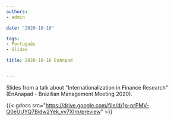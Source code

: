 ```yaml
---
authors:
- admin

date: "2020-10-16"

tags: 
- Português
- Slides

title: 2020-10-16 EnAnpad


---
```


Slides from a talk about "Internationalization in Finance Research" (EnAnapad - Brazilian Management Meeting 2020). 


{{< gdocs src="https://drive.google.com/file/d/1p-prPMV-Q0eUUYQ7Bidw2Yek_vv7XIro/preview" >}}

